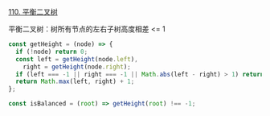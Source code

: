 [110. 平衡二叉树](https://leetcode.cn/problems/balanced-binary-tree/description/)

平衡二叉树：树所有节点的左右子树高度相差 <= 1

```javascript
const getHeight = (node) => {
  if (!node) return 0;
  const left = getHeight(node.left),
    right = getHeight(node.right);
  if (left === -1 || right === -1 || Math.abs(left - right) > 1) return -1;
  return Math.max(left, right) + 1;
};

const isBalanced = (root) => getHeight(root) !== -1;
```